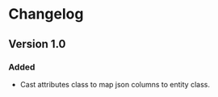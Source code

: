 # Changelog

## Version 1.0

### Added
- Cast attributes class to map json columns to entity class.
